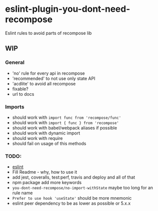 # eslint-plugin-you-dont-need-recompose

Eslint rules to avoid parts of recompose lib

## WIP

### General

- 'no' rule for every api in recompose
- 'recommended' to not use only state API
- 'acdlite' to avoid all recompose
- fixable?
- url to docs

### Imports

- should work with `import func from 'recompose/func'`
- should work with `import { func } from 'recompose'`
- should work with babel/webpack aliases if possible
- should work with dynamic import
- should work with require
- should fail on usage of this methods

### TODO:

- [eslint](https://eslint.org/docs/developer-guide/working-with-rules)
- Fill Readme - why, how to use it
- add jest, coveralls, test:perf, travis and deploy and all of that
- npm package add more keywords
- `you-dont-need-recompose/no-import-withState` maybe too long for an rule name
- `Prefer to use hook 'useState'` should be more mnemonic
- eslint peer dependency to be as lower as possible or 5.x.x
